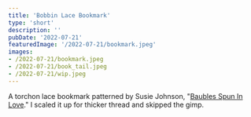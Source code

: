 ```yaml
---
title: 'Bobbin Lace Bookmark'
type: 'short'
description: ''
pubDate: '2022-07-21'
featuredImage: '/2022-07-21/bookmark.jpeg'
images:
- /2022-07-21/bookmark.jpeg
- /2022-07-21/book_tail.jpeg
- /2022-07-21/wip.jpeg
---
```

A torchon lace bookmark patterned by Susie Johnson<!--more-->, "[Baubles Spun In Love](http://www.lacemakersofillinois.org/PDF/Baubles%20Spun%20in%20Love.pdf)." I scaled it up for thicker thread and skipped the gimp. 



